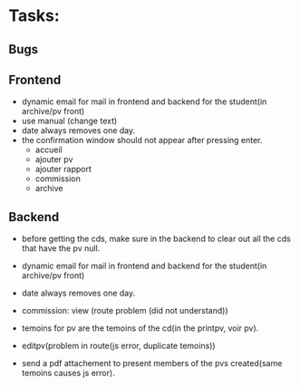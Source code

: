 # Tasks:

## Bugs

## Frontend

- dynamic email for mail in frontend and backend for the student(in archive/pv front)
- use manual (change text)
- date always removes one day.
- the confirmation window should not appear after pressing enter.
  - accueil
  - ajouter pv
  - ajouter rapport
  - commission
  - archive

## Backend

- before getting the cds, make sure in the backend to clear out all the cds that have the pv null.
- dynamic email for mail in frontend and backend for the student(in archive/pv front)
- date always removes one day.

- commission: view (route problem (did not understand))
- temoins for pv are the temoins of the cd(in the printpv, voir pv).
- editpv(problem in route(js error, duplicate temoins))
- send a pdf attachement to present members of the pvs created(same temoins causes js error).

